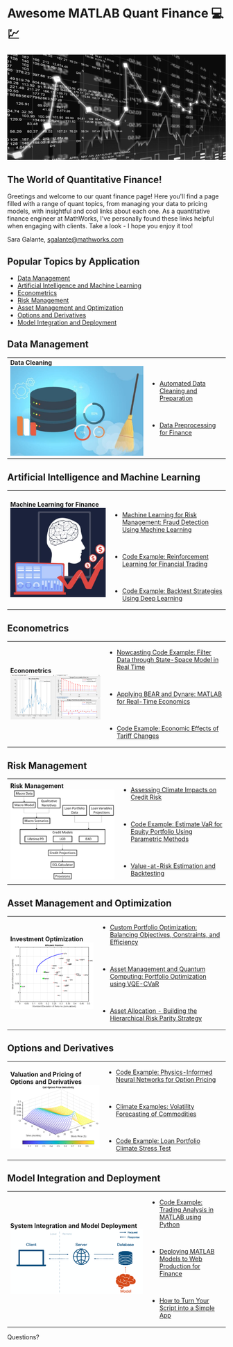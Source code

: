 # Awesome MATLAB Quant Finance :computer: :chart:

![intro](images/intro.png)

## The World of Quantitative Finance!

Greetings and welcome to our quant finance page! Here you'll find a page filled with a range of quant topics, from managing your data to pricing models, with insightful and cool links about each one. As a quantitative finance engineer at MathWorks, I've personally found these links helpful when engaging with clients. Take a look - I hope you enjoy it too!

Sara Galante, sgalante@mathworks.com

## Popular Topics by Application

- [Data Management](#data-management)
- [Artificial Intelligence and Machine Learning](#artificial-intelligence-and-machine-learning)
- [Econometrics](#econometrics)
- [Risk Management](#risk-management)
- [Asset Management and Optimization](#asset-management-and-optimization)
- [Options and Derivatives](#options-and-derivatives)
- [Model Integration and Deployment](#model-integration-and-deployment)

## Data Management

<table>
	<tbody>
		<tr>
			<td> <b>Data Cleaning<b> <br>
			<img src="images/cleandata.png" alt="cleandata" /></td>
			<td><ul>
			<li><a href="https://www.mathworks.com/videos/automated-data-cleaning-and-preparation-in-matlab-1562608492563.html">Automated Data Cleaning and Preparation</a></li>
			<p>&nbsp;</p>
			<li><a href="https://www.mathworks.com/videos/data-preprocessing-for-finance-1602504445109.html">Data Preprocessing for Finance</a></li>
			</ul></td>
		</tr>
	</tbody>
</table>

## Artificial Intelligence and Machine Learning

<table>
	<tbody>
		<tr>
		<td> <b>Machine Learning for Finance<b> <br>
			<img src="images/mlfin.png" alt="mlfin" /></td>
		<td><ul>
			<p>&nbsp;</p>
			<li><a href="https://www.youtube.com/watch?v=ONNk9ypWzeU">Machine Learning for Risk Management: Fraud Detection Using Machine Learning</a></li>
			<p>&nbsp;</p>
			<li><a href="https://github.com/matlab-deep-learning/reinforcement_learning_financial_trading">Code Example: Reinforcement Learning for Financial Trading</a></li>
			<p>&nbsp;</p>
			<li><a href="https://www.mathworks.com/help/finance/backtest-strategies-using-deep-learning.html">Code Example: Backtest Strategies Using Deep Learning</a></li>
		</ul></td>
		</tr>
	</tbody>
</table>

## Econometrics

<table>
	<tbody>
		<tr>
			<td><b> Econometrics <b><br>
			<img src="images/econ.png" alt="econ" /></td>
			<td><ul>
			<li><a href="https://www.mathworks.com/help/econ/filter-data-through-statespace-model-in-real-time.html">Nowcasting Code Example: Filter Data through State-Space Model in Real Time</a></li>
			<p>&nbsp;</p>
			<li><a href="https://www.mathworks.com/videos/matlab-for-real-time-economics-1668422801893.htmll">Applying BEAR and Dynare: MATLAB for Real-Time Economics</a></li>
			<p>&nbsp;</p>
			<li><a href="https://blogs.mathworks.com/finance/2025/03/20/the-economic-effects-of-tariff-changes/">Code Example: Economic Effects of Tariff Changes</a></li>
			</ul></td>
		</tr>
	</tbody>
</table>

## Risk Management

<table>
	<tbody>
		<tr>
			<td> <b>Risk Management <b> <br>
			<img src="images/riskmanage.png" alt="riskmanage" /></td>
			<td><ul>
			<li><a href="https://blogs.mathworks.com/finance/2025/03/03/assessing-climate-impacts-on-credit-risk/">Assessing Climate Impacts on Credit Risk</a></li>
			<p>&nbsp;</p>
			<li><a href="https://www.mathworks.com/help/risk/estimate-var-using-parametric-methods.html">Code Example: Estimate VaR for Equity Portfolio Using Parametric Methods</a></li>
			<p>&nbsp;</p>
			<li><a href="https://www.mathworks.com/help/risk/value-at-risk-estimation-and-backtesting.html">Value-at-Risk Estimation and Backtesting</a></li>
			</ul></td>
		</tr>
	</tbody>
</table>

## Asset Management and Optimization

<table>
	<tbody>
		<tr>
			<td> <b>Investment Optimization <b> <br>
			<img src="images/portopt.png" alt="portopt" /></td>
			<td><ul>
			<li><a href="https://blogs.mathworks.com/finance/2025/02/07/custom-portfolio-optimization-balancing-objectives-constraints-and-efficiency/">Custom Portfolio Optimization: Balancing Objectives, Constraints, and Efficiency</a></li>
			<p>&nbsp;</p>
			<li><a href="https://github.com/mathworks/Quantum-Computing-MATLAB/tree/main/examples/portfolio-optimization">Asset Management and Quantum Computing: Portfolio Optimization using VQE-CVaR</a></li>
			<p>&nbsp;</p>
			<li><a href="https://www.youtube.com/watch?v=e21MfMe5vtU">Asset Allocation - Building the Hierarchical Risk Parity Strategy</a></li>
			</ul></td>
		</tr>
	</tbody>
</table>

## Options and Derivatives

<table>
	<tbody>
		<tr>
			<td><b> Valuation and Pricing of Options and Derivatives <b><br>
			<img src="images/option.png" alt="option" /></td>
			<td><ul>
			<li><a href="https://github.com/matlab-deep-learning/PINNsOptionPricing">Code Example: Physics-Informed Neural Networks for Option Pricing</a></li>
			<p>&nbsp;</p>
			<li><a href="https://github.com/mathworks/climate-examples-commodity-volatility">Climate Examples: Volatility Forecasting of Commodities</a></li>
			<p>&nbsp;</p>
			<li><a href="https://github.com/mathworks/Climate-IAM-Explorer/tree/d578e39616fe688dfd9665e15d1f5f0cac4d1d79/examples/Loan%20Portfolio%20Climate%20Stress%20Test">Code Example: Loan Portfolio Climate Stress Test</a></li>
			</ul></td>
		</tr>
	</tbody>
</table>

## Model Integration and Deployment

<table>
	<tbody>
		<tr>
			<td><b> System Integration and Model Deployment <b><br>
			<img src="images/modeldeployment.png" alt="option" /></td>
			<td><ul>
			<li><a href="https://github.com/mathworks/Trading-Analysis-in-MATLAB-using-Python">Code Example: Trading Analysis in MATLAB using Python</a></li>
			<p>&nbsp;</p>
			<li><a href="https://www.mathworks.com/videos/deploying-matlab-models-to-web-and-production-for-finance-1607671433392.html">Deploying MATLAB Models to Web Production for Finance</a></li>
			<p>&nbsp;</p>
			<li><a href="https://github.com/mathworks/how-to-turn-your-script-into-a-simple-app ">How to Turn Your Script into a Simple App</a></li>
			</ul></td>
		</tr>
	</tbody>
</table>


Questions?